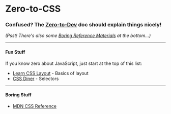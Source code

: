 # Zero-to-CSS

### Confused? The [Zero-to-Dev](../..) doc should explain things nicely!
_(Psst! There's also some [Boring Reference Materials](#boring-stuff) at the bottom...)_

---
#### Fun Stuff
If you know zero about JavaScript, just start at the top of this list:
- [Learn CSS Layout](http://learnlayout.com/) - Basics of layout
- [CSS Diner](https://flukeout.github.io/) - Selectors

---
#### Boring Stuff

- [MDN CSS Reference](https://developer.mozilla.org/en-US/docs/Web/CSS/Reference)
